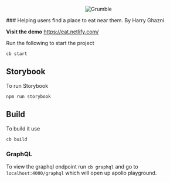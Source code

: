 <p align="center">
    <img src="https://github.com/hghazni/Grumble/blob/master/src/assets/images/grumble-logo-black.png" alt="Grumble" />
</p>
### Helping users find a place to eat near them.
By Harry Ghazni

**Visit the demo**
https://eat.netlify.com/


Run the following to start the project

```
cb start
```
## Storybook
To run Storybook
```
npm run storybook
```

## Build
To build it use

```
cb build
```

### GraphQL
To view the graphql endpoint run `cb graphql` and go to `localhost:4000/graphql` which will open up apollo playground.

